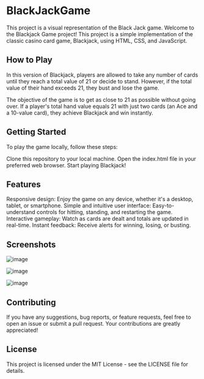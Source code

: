 # BlackJackGame
This project is a visual representation of the Black Jack game.
Welcome to the Blackjack Game project! This project is a simple implementation of the classic casino card game, Blackjack, using HTML, CSS, and JavaScript.

## How to Play
In this version of Blackjack, players are allowed to take any number of cards until they reach a total value of 21 or decide to stand. However, if the total value of their hand exceeds 21, they bust and lose the game.

The objective of the game is to get as close to 21 as possible without going over. If a player's total hand value equals 21 with just two cards (an Ace and a 10-value card), they achieve Blackjack and win instantly.

## Getting Started
To play the game locally, follow these steps:

Clone this repository to your local machine.
Open the index.html file in your preferred web browser.
Start playing Blackjack!
## Features
Responsive design: Enjoy the game on any device, whether it's a desktop, tablet, or smartphone.
Simple and intuitive user interface: Easy-to-understand controls for hitting, standing, and restarting the game.
Interactive gameplay: Watch as cards are dealt and totals are updated in real-time.
Instant feedback: Receive alerts for winning, losing, or busting.
## Screenshots

![image](https://github.com/harika-mini/BlackJackGame/assets/125467348/fa775caf-15b8-4dde-8cd2-28accb17f983)

![image](https://github.com/harika-mini/BlackJackGame/assets/125467348/e4836bf8-6dd1-4e31-b7ae-38d48cd34f55)

![image](https://github.com/harika-mini/BlackJackGame/assets/125467348/35da717d-b4b4-4c23-a8cb-4e84e505655f)



## Contributing
If you have any suggestions, bug reports, or feature requests, feel free to open an issue or submit a pull request. Your contributions are greatly appreciated!

## License
This project is licensed under the MIT License - see the LICENSE file for details.
